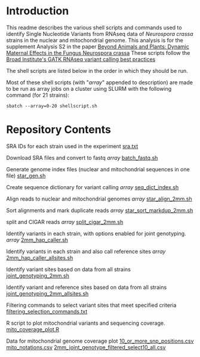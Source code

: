 # Introduction
This readme describes the various shell scripts and commands used to
identify Single Nucleotide Variants from RNAseq data of _Neurospora
crassa_ strains in the nuclear and mitochondrial genome. This analysis
is for the supplement Analysis S2 in the paper [Beyond Animals and Plants: Dynamic Maternal Effects in the Fungus Neurospora crassa](http://dx.doi.org/10.1101/028092) These scripts follow the 
[Broad Institute's GATK RNAseq variant calling best practices](https://www.broadinstitute.org/gatk/guide/article?id=3891)

The shell scripts are listed below in the order in which they should be run.

Most of these shell scripts \(with "_array_" appended to description\) are
made to be run as array jobs on a cluster using SLURM with the following
command \(for 21 strains\):

``` sbatch --array=0-20 shellscript.sh ```

# Repository Contents

SRA IDs for each strain used in the experiment 
[sra.txt](sra.txt)

Download SRA files and convert to fastq _array_
[batch_fastq.sh](batch_fastq.sh)

Generate genome index files (nuclear and mitochondrial sequences in one
file) 
[star_gen.sh](star_gen.sh)

Create sequence dictionary for variant calling _array_
[seq_dict_index.sh](seq_dict_index.sh)

Align reads to nuclear and mitochondrial genomes _array_
[star_align_2mm.sh](star_align_2mm.sh)

Sort alignments and mark duplicate reads _array_
[star_sort_markdup_2mm.sh](star_sort_markdup_2mm.sh)

split and CIGAR reads _array_ 
[split_cigar_2mm.sh](split_cigar_2mm.sh)

Identify variants in each strain, with options enabled for joint
genotyping. _array_ 
[2mm_hap_caller.sh](2mm_hap_caller.sh)

Identify variants in each strain and also call reference sites _array_
[2mm_hap_caller_allsites.sh](2mm_hap_caller_allsites.sh)

Identify variant sites based on data from all strains
[joint_genotyping_2mm.sh](joint_genotyping_2mm.sh)

Identify variant and reference sites based on data from all strains
[joint_genotyping_2mm_allsites.sh](joint_genotyping_2mm_allsites.sh)

Filtering commands to select variant sites that meet specified criteria
[filtering_selection_commands.txt](filtering_selection_commands.txt)

R script to plot mitochondrial variants and sequencing coverage.
[mito_coverage_plot.R](mito_coverage_plot.R)

Data for mitochondrial genome coverage plot
[10_or_more_snp_positions.csv](10_or_more_snp_positions.csv)
[mito_notations.csv](mito_notations.csv)
[2mm_joint_genotype_filtered_select10_all.csv](2mm_joint_genotype_filtered_select10_all.csv)
